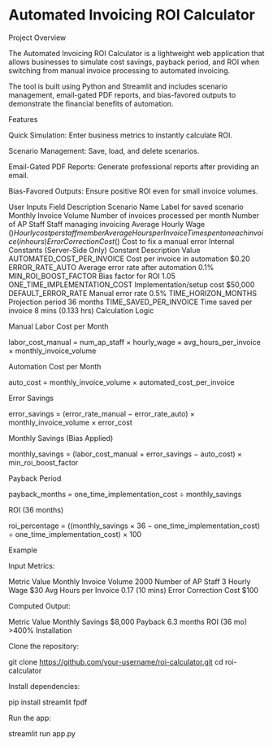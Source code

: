 # Automated Invoicing ROI Calculator

Project Overview

The Automated Invoicing ROI Calculator is a lightweight web application that allows businesses to simulate cost savings, payback period, and ROI when switching from manual invoice processing to automated invoicing.

The tool is built using Python and Streamlit and includes scenario management, email-gated PDF reports, and bias-favored outputs to demonstrate the financial benefits of automation.

Features

Quick Simulation: Enter business metrics to instantly calculate ROI.

Scenario Management: Save, load, and delete scenarios.

Email-Gated PDF Reports: Generate professional reports after providing an email.

Bias-Favored Outputs: Ensure positive ROI even for small invoice volumes.

User Inputs
Field	Description
Scenario Name	Label for saved scenario
Monthly Invoice Volume	Number of invoices processed per month
Number of AP Staff	Staff managing invoicing
Average Hourly Wage ($)	Hourly cost per staff member
Average Hours per Invoice	Time spent on each invoice (in hours)
Error Correction Cost ($)	Cost to fix a manual error
Internal Constants (Server-Side Only)
Constant	Description	Value
AUTOMATED_COST_PER_INVOICE	Cost per invoice in automation	$0.20
ERROR_RATE_AUTO	Average error rate after automation	0.1%
MIN_ROI_BOOST_FACTOR	Bias factor for ROI	1.05
ONE_TIME_IMPLEMENTATION_COST	Implementation/setup cost	$50,000
DEFAULT_ERROR_RATE	Manual error rate	0.5%
TIME_HORIZON_MONTHS	Projection period	36 months
TIME_SAVED_PER_INVOICE	Time saved per invoice	8 mins (0.133 hrs)
Calculation Logic

Manual Labor Cost per Month

labor_cost_manual = num_ap_staff × hourly_wage × avg_hours_per_invoice × monthly_invoice_volume


Automation Cost per Month

auto_cost = monthly_invoice_volume × automated_cost_per_invoice


Error Savings

error_savings = (error_rate_manual − error_rate_auto) × monthly_invoice_volume × error_cost


Monthly Savings (Bias Applied)

monthly_savings = (labor_cost_manual + error_savings − auto_cost) × min_roi_boost_factor


Payback Period

payback_months = one_time_implementation_cost ÷ monthly_savings


ROI (36 months)

roi_percentage = ((monthly_savings × 36 − one_time_implementation_cost) ÷ one_time_implementation_cost) × 100

Example

Input Metrics:

Metric	Value
Monthly Invoice Volume	2000
Number of AP Staff	3
Hourly Wage	$30
Avg Hours per Invoice	0.17 (10 mins)
Error Correction Cost	$100

Computed Output:

Metric	Value
Monthly Savings	$8,000
Payback	6.3 months
ROI (36 mo)	>400%
Installation

Clone the repository:

git clone https://github.com/your-username/roi-calculator.git
cd roi-calculator


Install dependencies:

pip install streamlit fpdf


Run the app:

streamlit run app.py
